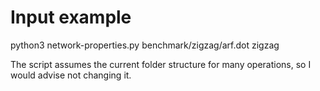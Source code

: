 # Input example
python3 network-properties.py benchmark/zigzag/arf.dot zigzag

The script assumes the current folder structure for many operations, so I would advise not changing it.
